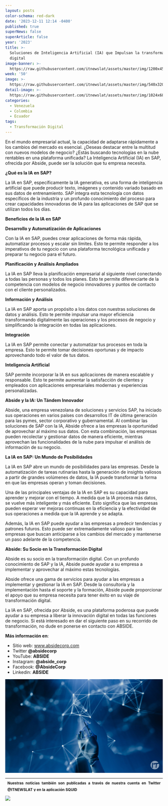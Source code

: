 ```yaml
---
layout: posts
color-schema: red-dark
date: '2023-12-11 12:14 -0400'
published: true
superNews: false
superArticle: false
year: '2023'
title: >-
  Soluciones de Inteligencia Artificial (IA) que Impulsan la transformación
  digital
image-banner: >-
  https://raw.githubusercontent.com/itnewslat/assets/master/img/1200x450/ABSIDE-SAP-IA-L.png
week: '50'
image: >-
  https://raw.githubusercontent.com/itnewslat/assets/master/img/540x320/ABSIDE-SAP-IA-P.jpg
detail-image: >-
  https://raw.githubusercontent.com/itnewslat/assets/master/img/1024x680/ABSIDE-SAP-IA-G.jpg
categories:
  - Venezuela
  - Colombia
  - Ecuador
tags:
  - Transformación Digital
---
```

En el mundo empresarial actual, la capacidad de adaptarse rápidamente a los cambios del mercado es esencial. ¿Deseas destacar entre la multitud con nuevos modelos de negocio? ¿Estás buscando tecnologías en la nube rentables en una plataforma unificada? La Inteligencia Artificial (IA) en SAP, ofrecida por Abside, puede ser la solución que tu empresa necesita.

**¿Qué es la IA en SAP?**

La IA en SAP, específicamente la IA generativa, es una forma de inteligencia artificial que puede producir texto, imágenes y contenido variado basado en sus datos de entrenamiento. SAP integra esta tecnología con datos específicos de la industria y un profundo conocimiento del proceso para crear capacidades innovadoras de IA para las aplicaciones de SAP que se utilizan todos los días.

**Beneficios de la IA en SAP**

**Desarrollo y Automatización de Aplicaciones**

Con la IA en SAP, puedes crear aplicaciones de forma más rápida, automatizar procesos y escalar sin límites. Esto te permite responder a los imperativos de tu negocio con una plataforma tecnológica unificada y preparar tu negocio para el futuro.

**Planificación y Análisis Ampliados**

La IA en SAP lleva la planificación empresarial al siguiente nivel conectando a todas las personas y todos los planes. Esto te permite diferenciarte de la competencia con modelos de negocio innovadores y puntos de contacto con el cliente personalizados.

**Información y Análisis**

La IA en SAP aporta un propósito a los datos con nuestras soluciones de datos y análisis. Esto te permite impulsar una mayor eficiencia transformando digitalmente las operaciones y los procesos de negocio y simplificando la integración en todas las aplicaciones.

**Integración**

La IA en SAP permite conectar y automatizar tus procesos en toda la empresa. Esto te permite tomar decisiones oportunas y de impacto aprovechando todo el valor de tus datos.

**Inteligencia Artificial**

SAP permite incorporar la IA en sus aplicaciones de manera escalable y responsable. Esto te permite aumentar la satisfacción de clientes y empleados con aplicaciones empresariales modernas y experiencias personalizadas.

**Abside y la IA: Un Tándem Innovador**

Abside, una empresa venezolana de soluciones y servicios SAP, ha iniciado sus operaciones en varios países con desarrollos IT de última generación para las pymes, sector corporativo y gubernamental. Al combinar las soluciones de SAP con la IA, Abside ofrece a las empresas la oportunidad de aprovechar al máximo sus datos. Con esta combinación, las empresas pueden recolectar y gestionar datos de manera eficiente, mientras aprovechan las funcionalidades de la nube para impulsar el análisis de información de su negocio.

**La IA en SAP: Un Mundo de Posibilidades**

La IA en SAP abre un mundo de posibilidades para las empresas. Desde la automatización de tareas rutinarias hasta la generación de insights valiosos a partir de grandes volúmenes de datos, la IA puede transformar la forma en que las empresas operan y toman decisiones.

Una de las principales ventajas de la IA en SAP es su capacidad para aprender y mejorar con el tiempo. A medida que la IA procesa más datos, se vuelve más inteligente y más eficiente. Esto significa que las empresas pueden esperar ver mejoras continuas en la eficiencia y la efectividad de sus operaciones a medida que la IA aprende y se adapta.

Además, la IA en SAP puede ayudar a las empresas a predecir tendencias y patrones futuros. Esto puede ser extremadamente valioso para las empresas que buscan anticiparse a los cambios del mercado y mantenerse un paso adelante de la competencia.

**Abside: Su Socio en la Transformación Digital**

Abside es su socio en la transformación digital. Con un profundo conocimiento de SAP y la IA, Abside puede ayudar a su empresa a implementar y aprovechar al máximo estas tecnologías.

Abside ofrece una gama de servicios para ayudar a las empresas a implementar y gestionar la IA en SAP. Desde la consultoría y la implementación hasta el soporte y la formación, Abside puede proporcionar el apoyo que su empresa necesita para tener éxito en su viaje de transformación digital.

La IA en SAP, ofrecida por Abside, es una plataforma poderosa que puede ayudar a su empresa a liberar la innovación digital en todas las funciones de negocio. Si está interesado en dar el siguiente paso en su recorrido de transformación, no dude en ponerse en contacto con ABSIDE.

**Más información en**:
- Sitio web: www.absidecorp.com
- Twitter **@absidecorp**
- YouTube: **ABSIDE**
- Instagram: **@abside_corp**
- Facebook: **@AbsideCorp**
- Linkedin: **ABSIDE**

![](https://raw.githubusercontent.com/itnewslat/assets/master/img/540x320/ABSIDE-SAP-IA-P.jpg)
<table style="height: 42px;" width="569">
<tbody>
<tr>
<td style="text-align: justify;"><sub><strong>Nuestras noticias también son publicadas a través de nuestra cuenta en Twitter <a href="https://twitter.com/itnewslat?lang=es">@ITNEWSLAT</a> y en la aplicación <a href="https://squidapp.co/en/">SQUID</a></strong></sub></td>
</tr>
</tbody>
</table>

<img src="https://tracker.metricool.com/c3po.jpg?hash=56f88a41e39ab42c063cc51676587a04"/>
